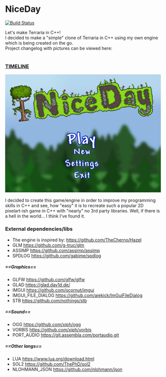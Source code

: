 # NiceDay

[![Build Status](https://travis-ci.org/Cooble/NiceDay.svg?branch=master)](https://travis-ci.org/Cooble/NiceDay)

Let's make Terraria in C++!  
I decided to make a "simple" clone of Terraria in C++ using my own engine which is being created on the go.  
Project changelog with pictures can be viewed here:
<br><br> 
### [TIMELINE](screenshots/TIMELINE.md)

![Alt text](screenshots/back_logo.png?raw=false "logo")

I decided to create this game/engine in order to improve my programming skills in C++ and see, 
how "easy" it is to recreate such a popular 2D pixelart-ish game in C++ with "nearly" no 3rd party libraries. 
Well, if there is a hell in the world... I think I've found it.

### External dependencies/libs
- The engine is inspired by: https://github.com/TheCherno/Hazel   
- GLM https://github.com/g-truc/glm
- ASSIMP https://github.com/assimp/assimp
- SPDLOG https://github.com/gabime/spdlog

##### ==Graphics==
- GLFW https://github.com/glfw/glfw
- GLAD https://glad.dav1d.de/
- IMGUI https://github.com/ocornut/imgui
- IMGUI_FILE_DIALOG https://github.com/aiekick/ImGuiFileDialog
- STB https://github.com/nothings/stb

##### ==Sound==
- OGG https://github.com/xiph/ogg
- VORBIS https://github.com/xiph/vorbis
- PORT_AUDIO https://git.assembla.com/portaudio.git

##### ==Other langs==
- LUA https://www.lua.org/download.html
- SOL2 https://github.com/ThePhD/sol2
- NLOHMANN_JSON https://github.com/nlohmann/json


